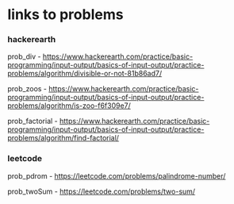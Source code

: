 # links to problems
### hackerearth
prob_div - https://www.hackerearth.com/practice/basic-programming/input-output/basics-of-input-output/practice-problems/algorithm/divisible-or-not-81b86ad7/

prob_zoos - https://www.hackerearth.com/practice/basic-programming/input-output/basics-of-input-output/practice-problems/algorithm/is-zoo-f6f309e7/

prob_factorial - https://www.hackerearth.com/practice/basic-programming/input-output/basics-of-input-output/practice-problems/algorithm/find-factorial/

### leetcode

prob_pdrom - https://leetcode.com/problems/palindrome-number/

prob_twoSum - https://leetcode.com/problems/two-sum/



